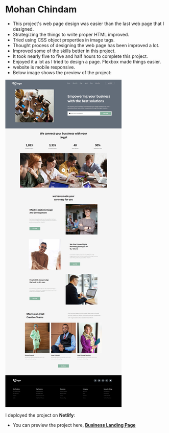 # Mohan Chindam

- This project's web page design was easier than the last web page that I designed.
- Strategizing the things to write proper HTML improved.
- Tried using CSS object properties in image tags.
- Thought process of designing the web page has been improved a lot.
- Improved some of the skills better in this project.
- It took nearly five to five and half hours to complete this project.
- Enjoyed it a lot as I tried to design a page. Flexbox made things easier.
- website is mobile responsive.
- Below image shows the preview of the project:

![Project-12 Preview](./Project-12.png)

I deployed the project on **Netlify**:
- You can preview the project here, [**Business Landing Page**](https://business-landing-page-012.netlify.app/)






